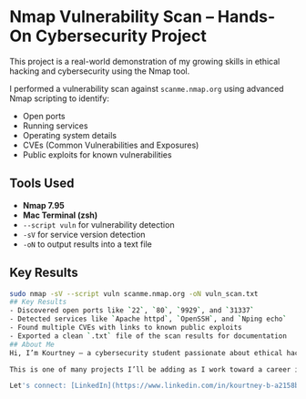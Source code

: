 # Nmap Vulnerability Scan – Hands-On Cybersecurity Project

This project is a real-world demonstration of my growing skills in ethical hacking and cybersecurity using the Nmap tool.

I performed a vulnerability scan against `scanme.nmap.org` using advanced Nmap scripting to identify:
- Open ports
- Running services
- Operating system details
- CVEs (Common Vulnerabilities and Exposures)
- Public exploits for known vulnerabilities

## Tools Used
- **Nmap 7.95**
- **Mac Terminal (zsh)**
- `--script vuln` for vulnerability detection
- `-sV` for service version detection
- `-oN` to output results into a text file

## Key Results
```bash
sudo nmap -sV --script vuln scanme.nmap.org -oN vuln_scan.txt
## Key Results
- Discovered open ports like `22`, `80`, `9929`, and `31337`
- Detected services like `Apache httpd`, `OpenSSH`, and `Nping echo`
- Found multiple CVEs with links to known public exploits
- Exported a clean `.txt` file of the scan results for documentation
## About Me
Hi, I’m Kourtney — a cybersecurity student passionate about ethical hacking, threat analysis, and protecting systems from vulnerabilities. I’m building a hands-on portfolio to showcase my growth in InfoSec.

This is one of many projects I’ll be adding as I work toward a career in cybersecurity.

Let's connect: [LinkedIn](https://www.linkedin.com/in/kourtney-b-a2158b127/)

